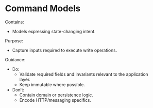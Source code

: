 # Command Models

Contains:

- Models expressing state-changing intent.

Purpose:

- Capture inputs required to execute write operations.

Guidance:

- Do:
    - Validate required fields and invariants relevant to the application layer.
    - Keep immutable where possible.
- Don’t:
    - Contain domain or persistence logic.
    - Encode HTTP/messaging specifics.

